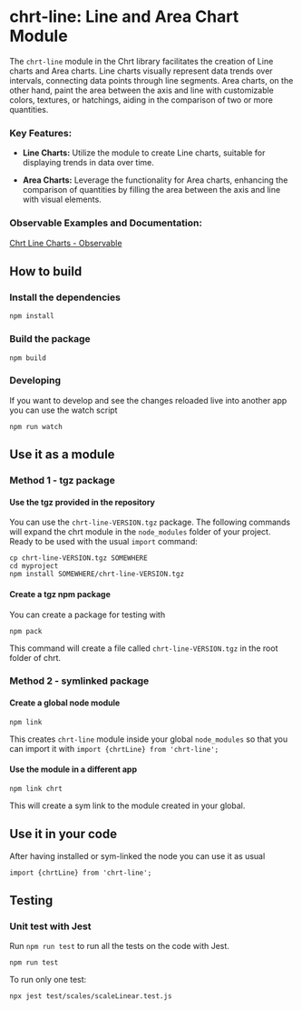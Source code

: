 # chrt-line: Line and Area Chart Module

The `chrt-line` module in the Chrt library facilitates the creation of Line charts and Area charts. Line charts visually represent data trends over intervals, connecting data points through line segments. Area charts, on the other hand, paint the area between the axis and line with customizable colors, textures, or hatchings, aiding in the comparison of two or more quantities.

### Key Features:

- **Line Charts:** Utilize the module to create Line charts, suitable for displaying trends in data over time.

- **Area Charts:** Leverage the functionality for Area charts, enhancing the comparison of quantities by filling the area between the axis and line with visual elements.

### Observable Examples and Documentation:

[Chrt Line Charts - Observable](https://observablehq.com/@chrt/line-charts?collection=@chrt/chrt)


## How to build

###  Install the dependencies
```
npm install
```

###  Build the package
```
npm build
```
### Developing
If you want to develop and see the changes reloaded live into another app you can use the watch script
```
npm run watch
```

## Use it as a module

### Method 1 - tgz package

#### Use the tgz provided in the repository
You can use the `chrt-line-VERSION.tgz` package. The following commands will expand the chrt module in the `node_modules` folder of your project. Ready to be used with the usual `import` command:
```
cp chrt-line-VERSION.tgz SOMEWHERE
cd myproject
npm install SOMEWHERE/chrt-line-VERSION.tgz
```

#### Create a tgz npm package
You can create a package for testing with
```
npm pack
```
This command will create a file called `chrt-line-VERSION.tgz` in the root folder of chrt.

### Method 2 - symlinked package

####  Create a global node module
```
npm link
```
This creates `chrt-line` module inside your global `node_modules` so that you can import it with `import {chrtLine} from 'chrt-line';`

####  Use the module in a different app
```
npm link chrt
```
This will create a sym link to the module created in your global.

## Use it in your code
After having installed or sym-linked the node you can use it as usual
```
import {chrtLine} from 'chrt-line';
```



## Testing

### Unit test with Jest
Run `npm run test` to run all the tests on the code with Jest.
```
npm run test
```

To run only one test:
```
npx jest test/scales/scaleLinear.test.js
```
